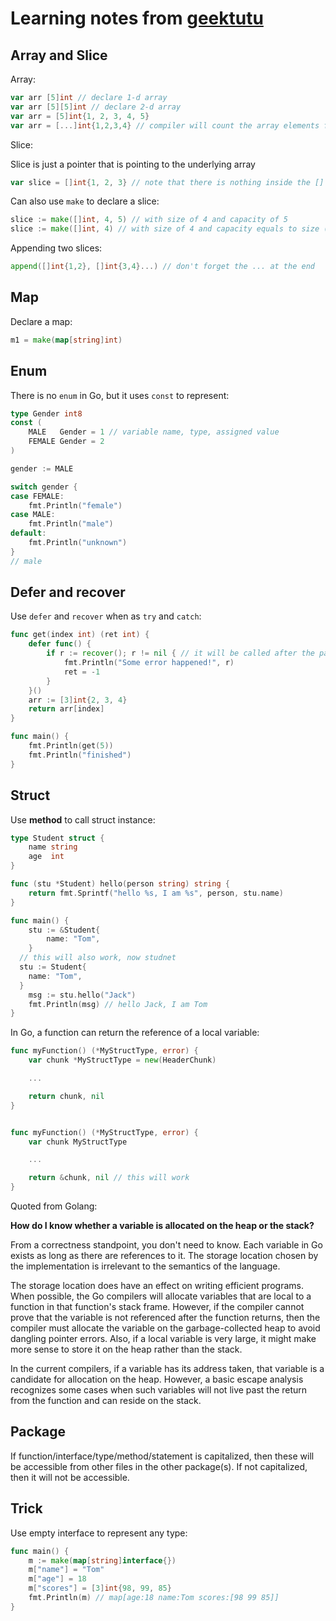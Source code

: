 # Learning notes from [geektutu](https://geektutu.com/post/quick-golang.html)

## Array and Slice

Array:

```go
var arr [5]int // declare 1-d array
var arr [5][5]int // declare 2-d array
var arr = [5]int{1, 2, 3, 4, 5}
var arr = [...]int{1,2,3,4} // compiler will count the array elements for you
```

Slice:

Slice is just a pointer that is pointing to the underlying array

```go
var slice = []int{1, 2, 3} // note that there is nothing inside the []
```

Can also use `make` to declare a slice:

```go
slice := make([]int, 4, 5) // with size of 4 and capacity of 5
slice := make([]int, 4) // with size of 4 and capacity equals to size (4)
```

Appending two slices:

```go
append([]int{1,2}, []int{3,4}...) // don't forget the ... at the end
```

## Map

Declare a map:

```go
m1 = make(map[string]int)
```

## Enum

There is no `enum` in Go, but it uses `const` to represent:

```go
type Gender int8
const (
	MALE   Gender = 1 // variable name, type, assigned value
	FEMALE Gender = 2
)

gender := MALE

switch gender {
case FEMALE:
	fmt.Println("female")
case MALE:
	fmt.Println("male")
default:
	fmt.Println("unknown")
}
// male
```

## Defer and recover

Use `defer` and `recover` when as `try` and `catch`:

```go
func get(index int) (ret int) {
	defer func() {
		if r := recover(); r != nil { // it will be called after the panic occurs
			fmt.Println("Some error happened!", r)
			ret = -1
		}
	}()
	arr := [3]int{2, 3, 4}
	return arr[index]
}

func main() {
	fmt.Println(get(5))
	fmt.Println("finished")
}
```

## Struct

Use **method** to call struct instance:

```go
type Student struct {
	name string
	age  int
}

func (stu *Student) hello(person string) string {
	return fmt.Sprintf("hello %s, I am %s", person, stu.name)
}

func main() {
	stu := &Student{
		name: "Tom",
	}
  // this will also work, now studnet 
  stu := Student{
    name: "Tom", 
  }
	msg := stu.hello("Jack")
	fmt.Println(msg) // hello Jack, I am Tom
}
```

In Go, a function can return the reference of a local variable:

```go
func myFunction() (*MyStructType, error) {
    var chunk *MyStructType = new(HeaderChunk)

    ...

    return chunk, nil
}


func myFunction() (*MyStructType, error) {
    var chunk MyStructType

    ...

    return &chunk, nil // this will work
}
```

Quoted from Golang:

**How do I know whether a variable is allocated on the heap or the stack?**

From a correctness standpoint, you don't need to know. Each variable in Go exists as long as there are references to it. The storage location chosen by the implementation is irrelevant to the semantics of the language.

The storage location does have an effect on writing efficient programs. When possible, the Go compilers will allocate variables that are local to a function in that function's stack frame. However, if the compiler cannot prove that the variable is not referenced after the function returns, then the compiler must allocate the variable on the garbage-collected heap to avoid dangling pointer errors. Also, if a local variable is very large, it might make more sense to store it on the heap rather than the stack.

In the current compilers, if a variable has its address taken, that variable is a candidate for allocation on the heap. However, a basic escape analysis recognizes some cases when such variables will not live past the return from the function and can reside on the stack.

## Package

If function/interface/type/method/statement is capitalized, then these will be accessible from other files in the other package(s). If not capitalized, then it will not be accessible.

## Trick

Use empty interface to represent any type:

```go
func main() {
	m := make(map[string]interface{})
	m["name"] = "Tom"
	m["age"] = 18
	m["scores"] = [3]int{98, 99, 85}
	fmt.Println(m) // map[age:18 name:Tom scores:[98 99 85]]
}
```

